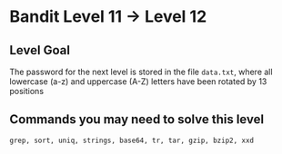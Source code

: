 # Bandit Level 11 → Level 12

## Level Goal

The password for the next level is stored in the file `data.txt`, where all lowercase (a-z) and uppercase (A-Z) letters have been rotated by 13 positions

## Commands you may need to solve this level

`grep, sort, uniq, strings, base64, tr, tar, gzip, bzip2, xxd`